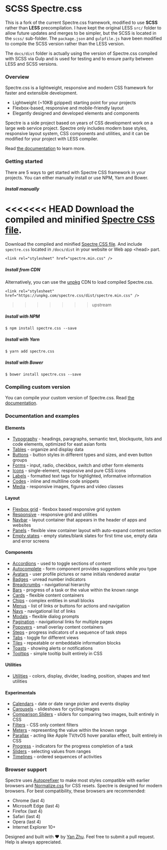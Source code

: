 # SCSS Spectre.css

This is a fork of the current Spectre.css framework, modified to use **SCSS** rather than **LESS** precompilation.  I have kept the original LESS `src/` folder to allow future updates and merges to be simpler, but the SCSS is located in the `scss/` sub-folder.
The `package.json` and `gulpfile.js` have been modified to compile the SCSS version rather than the LESS version.

The `docs/dist` folder is actually using the version of Spectre.css compiled with SCSS via Gulp and is used for testing and to ensure parity between LESS and SCSS versions. 

### Overview

Spectre.css is a lightweight, responsive and modern CSS framework for faster and extensible development.

- Lightweight (~10KB gzipped) starting point for your projects
- Flexbox-based, responsive and mobile-friendly layout
- Elegantly designed and developed elements and components

Spectre is a side project based on years of CSS development work on a large web service project. Spectre only includes modern base styles, responsive layout system, CSS components and utilities, and it can be modified for your project with LESS compiler. 

Read [the documentation](https://picturepan2.github.io/spectre/getting-started.html) to learn more.

### Getting started

There are 5 ways to get started with Spectre CSS framework in your projects. You can either manually install or use NPM, Yarn and Bower.

##### Install manually
<<<<<<< HEAD
Download the compiled and minified [Spectre CSS file](https://github.com/trilbymedia/spectre-scss/tree/master/docs/dist).
=======
Download the compiled and minified [Spectre CSS file](https://github.com/picturepan2/spectre/tree/master/docs/dist). And include `spectre.css` located in `/docs/dist` in your website or Web app &lt;head&gt; part.

`<link rel="stylesheet" href="spectre.min.css" />`

##### Install from CDN
Alternatively, you can use the [unpkg](https://unpkg.com/) CDN to load compiled Spectre.css.

`<link rel="stylesheet" href="https://unpkg.com/spectre.css/dist/spectre.min.css" />`
>>>>>>> upstream

##### Install with NPM
`$ npm install spectre.css --save`

##### Install with Yarn
`$ yarn add spectre.css`

##### Install with Bower
`$ bower install spectre.css --save`



### Compiling custom version

You can compile your custom version of Spectre.css. Read [the documentation](https://picturepan2.github.io/spectre/getting-started.html#compiling).

### Documentation and examples

#### Elements

- [Typography](https://picturepan2.github.io/spectre/elements.html#typography) - headings, paragraphs, semantic text, blockquote, lists and code elements, optimized for east asian fonts
- [Tables](https://picturepan2.github.io/spectre/elements.html#tables) - organize and display data
- [Buttons](https://picturepan2.github.io/spectre/elements.html#buttons) - button styles in different types and sizes, and even button groups
- [Forms](https://picturepan2.github.io/spectre/elements.html#forms) - input, radio, checkbox, switch and other form elements
- [Icons](https://picturepan2.github.io/spectre/elements.html#icons) - single-element, responsive and pure CSS icons
- [Labels](https://picturepan2.github.io/spectre/elements.html#labels) - formatted text tags for highlighted, informative information
- [Codes](https://picturepan2.github.io/spectre/elements.html#codes) - inline and multiline code snippets
- [Media](https://picturepan2.github.io/spectre/elements.html#media) - responsive images, figures and video classes

#### Layout
- [Flexbox grid](https://picturepan2.github.io/spectre/layout.html#grid) - flexbox based responsive grid system
- [Responsive](https://picturepan2.github.io/spectre/layout.html#responsive) - responsive grid and utilities
- [Navbar](https://picturepan2.github.io/spectre/layout.html#navbar) - layout container that appears in the header of apps and websites
- [Panels](https://picturepan2.github.io/spectre/layout.html#panels) - flexible view container layout with auto-expand content section
- [Empty states](https://picturepan2.github.io/spectre/layout.html#empty) - empty states/blank slates for first time use, empty data and error screens

#### Components
- [Accordions](https://picturepan2.github.io/spectre/components.html#accordions) - used to toggle sections of content
- [Autocomplete](https://picturepan2.github.io/spectre/components.html#autocomplete) - form component provides suggestions while you type
- [Avatars](https://picturepan2.github.io/spectre/components.html#avatars) - user profile pictures or name initials rendered avatar
- [Badges](https://picturepan2.github.io/spectre/components.html#badges) - unread number indicators
- [Breadcrumbs](https://picturepan2.github.io/spectre/components.html#breadcrumbs) - navigational hierarchy
- [Bars](https://picturepan2.github.io/spectre/components.html#bars) - progress of a task or the value within the known range
- [Cards](https://picturepan2.github.io/spectre/components.html#cards) - flexible content containers
- [Chips](https://picturepan2.github.io/spectre/components.html#chips) - complex entities in small blocks
- [Menus](https://picturepan2.github.io/spectre/components.html#menus) - list of links or buttons for actions and navigation
- [Navs](https://picturepan2.github.io/spectre/components.html#navs) - navigational list of links
- [Modals](https://picturepan2.github.io/spectre/components.html#modals) - flexible dialog prompts
- [Pagination](https://picturepan2.github.io/spectre/components.html#pagination) - navigational links for multiple pages
- [Popovers](https://picturepan2.github.io/spectre/components.html#popovers) - small overlay content containers
- [Steps](https://picturepan2.github.io/spectre/components.html#steps) - progress indicators of a sequence of task steps
- [Tabs](https://picturepan2.github.io/spectre/components.html#tabs) - toggle for different views
- [Tiles](https://picturepan2.github.io/spectre/components.html#tiles) - repeatable or embeddable information blocks
- [Toasts](https://picturepan2.github.io/spectre/components.html#toasts) - showing alerts or notifications
- [Tooltips](https://picturepan2.github.io/spectre/components.html#tooltips) - simple tooltip built entirely in CSS

#### Utilities

- [Utilities](https://picturepan2.github.io/spectre/utilities.html) - colors, display, divider, loading, position, shapes and text utilities

#### Experimentals
- [Calendars](https://picturepan2.github.io/spectre/experimentals.html#calendars) - date or date range picker and events display
- [Carousels](https://picturepan2.github.io/spectre/experimentals.html#carousels) - slideshows for cycling images
- [Comparison Sliders](https://picturepan2.github.io/spectre/experimentals.html#comparison) - sliders for comparing two images, built entirely in CSS
- [Filters](https://picturepan2.github.io/spectre/experimentals.html#carousels) - CSS only content filters
- [Meters](https://picturepan2.github.io/spectre/experimentals.html#meters) - representing the value within the known range
- [Parallax](https://picturepan2.github.io/spectre/experimentals.html#parallax) - acting like Apple TV/tvOS hover parallax effect, built entirely in CSS
- [Progress](https://picturepan2.github.io/spectre/experimentals.html#progress) - indicators for the progress completion of a task
- [Sliders](https://picturepan2.github.io/spectre/experimentals.html#sliders) - selecting values from ranges
- [Timelines](https://picturepan2.github.io/spectre/experimentals.html#timelines) - ordered sequences of activities

### Browser support
Spectre uses [Autoprefixer](https://github.com/postcss/autoprefixer) to make most styles compatible with earlier browsers and [Normalize.css](https://necolas.github.io/normalize.css/) for CSS resets. Spectre is designed for modern browsers. For best compatibility, these browsers are recommended:
- Chrome (last 4)
- Microsoft Edge (last 4)
- Firefox (last 4)
- Safari (last 4)
- Opera (last 4)
- Internet Explorer 10+

Designed and built with ♥ by [Yan Zhu](https://twitter.com/picturepan2). Feel free to submit a pull request. Help is always appreciated.

